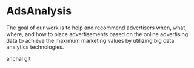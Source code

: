 # AdsAnalysis

The goal of our work is to help and recommend advertisers when, what, where, and how to place advertisements based on the online advertising data to achieve the maximum marketing values by utilizing big data analytics technologies.

anchal git
